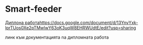 # Smart-feeder
[Диплона работа](https://docs.google.com/document/d/13YnvYxk-lprTUos0Xe2pTMwlwY63oK3uqW8EHRWUdtE/edit?usp=sharing)https://docs.google.com/document/d/13YnvYxk-lprTUos0Xe2pTMwlwY63oK3uqW8EHRWUdtE/edit?usp=sharing

линк към документацията nа дипломната работа
